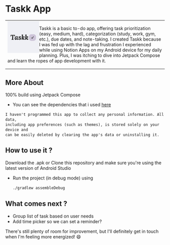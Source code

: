 # Taskk App
<table>
  <tr>
    <td>
      <img src="app/src/main/ic_launcher-playstore.png" height=100 align="left"> 
    <p> Taskk is a basic to-do app, offering task prioritization (easy, medium, hard), categorization (study, work, gym, etc.), due dates, and note-taking.
        I created Taskk because I was fed up with the lag and frustration I experienced while using Notion Apps on my Android device for my daily planning. 
        Plus, I was itching to dive into Jetpack Compose and learn the ropes of app development with it.
      </p> 
    </td>
  </tr>
</table>
<table>

## More About
100% build using Jetpack Compose 
- You can see the dependencies that i used [here](https://github.com/gusentanan/taskk/blob/main/app/build.gradle.kts) 
```
I haven't programmed this app to collect any personal information. All data,
including app preferences (such as themes), is stored solely on your device and
can be easily deleted by clearing the app's data or uninstalling it.
```
## How to use it ? 
Download the .apk or Clone this repository and make sure you're using the latest version of Android Studio
- Run the project (in debug mode) using
  
  ```sh
  ./gradlew assembleDebug
  ```

## What comes next ?
- Group list of task based on user needs 
- Add time picker so we can set a reminder?

There's still plenty of room for improvement, but I'll definitely get in touch when I'm feeling more energized! 😄
  
